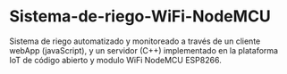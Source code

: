 # Sistema-de-riego-WiFi-NodeMCU
Sistema de riego automatizado y monitoreado a través de un cliente webApp (javaScript), y un servidor (C++) implementado en la plataforma IoT de código abierto y modulo WiFi NodeMCU ESP8266.
